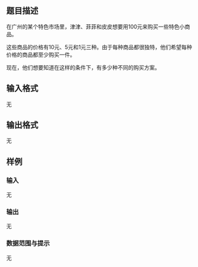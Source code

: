 ## 题目描述
在广州的某个特色市场里，津津、菲菲和皮皮想要用100元来购买一些特色小商品。

这些商品的价格有10元、5元和1元三种。由于每种商品都很独特，他们希望每种价格的商品都至少购买一件。

现在，他们想要知道在这样的条件下，有多少种不同的购买方案。

## 输入格式
无

## 输出格式
无

## 样例
### 输入
无
### 输出
无
### 数据范围与提示
无